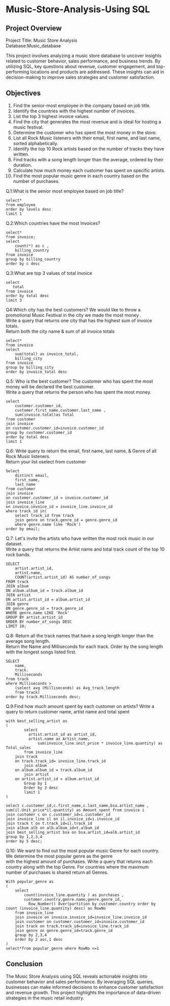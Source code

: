# Music-Store-Analysis-Using SQL
## Project Overview

Project Title: Music Store Analysis<br>
Database:Music_database

This project involves analyzing a music store database to uncover insights related to customer behavior, sales performance, and business trends. By utilizing SQL, key questions about revenue, customer engagement, and top-performing locations and products are addressed. These insights can aid in decision-making to improve sales strategies and customer satisfaction.

## Objectives

1. Find the senior-most employee in the company based on job title.<br>
2. Identify the countries with the highest number of invoices.<br>
3. List the top 3 highest invoice values.<br>
4. Find the city that generates the most revenue and is ideal for hosting a music festival.<br>
5. Determine the customer who has spent the most money in the store.<br>
6. List all Rock Music listeners with their email, first name, and last name, sorted alphabetically.<br>
7. Identify the top 10 Rock artists based on the number of tracks they have written.<br>
8. Find tracks with a song length longer than the average, ordered by their duration.<br>
9. Calculate how much money each customer has spent on specific artists.<br>
10. Find the most popular music genre in each country based on the number of purchases.<br>
 
    
    
  Q.1:What is the senior most employee based on job title?
    
    select*
    from employee
    order by levels desc
    limit 1
    
  Q.2:Which countries have the most Invoices?
    
    select*
    from invoice;
    select 
        count(*) as c ,
        billing_country 
    from invoice
    group by billing_country
    order by c desc
    
  Q.3:What are top 3 values of total invoice
    
    select 
       total 
    from invoice
    order by total desc
    limit 3
    
  Q4:Which city has the best customers? We would like to throw a promotional Music Festival in the city we made the most money .<br>
  Write a query that returns one city that has the highest sum of invoice totals. <br>
  Return both the city name & sum of all invoice totals 
    
    select*
    from invoice
    select 
        sum(total) as invoice_total,
        billing_city
    from invoice
    group by billing_city
    order by invoice_total desc
    
  Q.5: Who is the best customer? The customer who has spent the most money will be declared the best customer.<br>
  Write a query that returns the person who has spent the most money.
    
    select 
        customer.customer_id,
        customer.first_name,customer.last_name ,
        sum(invoice.total)as Total 
    from customer
    join invoice 
    on customer.customer_id=invoice.customer_id
    group by customer.customer_id
    order by total desc
    limit 1
    
  Q.6: Write query to return the email, first name, last name, & Genre of all Rock Music listeners. <br>
  Return your list oselect from customer
    
    Select 
        distinct email,
        first_name,
        last_name 
    from customer
    join invoice 
    on customer.customer_id = invoice.customer_id
    join invoice_line 
    on invoice.invoice_id = invoice_line.invoice_id
    where track_id in(
      	select track_id from track
      	join genre on track.genre_id = genre.genre_id
      	where genre.name like 'Rock')
    order by email;
    
  Q.7: Let's invite the artists who have written the most rock music in our dataset. <br>
  Write a query that returns the Artist name and total track count of the top 10 rock bands.
    
    SELECT 
        artist.artist_id, 
        artist.name,
        COUNT(artist.artist_id) AS number_of_songs
    FROM track
    JOIN album 
    ON album.album_id = track.album_id
    JOIN artist 
    ON artist.artist_id = album.artist_id
    JOIN genre 
    ON genre.genre_id = track.genre_id
    WHERE genre.name LIKE 'Rock'
    GROUP BY artist.artist_id
    ORDER BY number_of_songs DESC
    LIMIT 10;
    
  Q.8: Return all the track names that have a song length longer than the average song length. <br>
  Return the Name and Milliseconds for each track. Order by the song length with the longest songs listed first.
    
    SELECT 
        name,
        track.
        Milliseconds 
    from track
    where Milliseconds >
      	(select avg (Milliseconds) as Avg_track_length 
      	from track)
    order by track.Milliseconds desc;
    
    
  Q.9:Find how much amount spent by each customer on artists? Write a query to return customer name, artist name and total spent
    
    
    with best_selling_artist as 
    (
    		select 
              artist.artist_id as artist_id,
              artist.name as Artist_name,
    		      sum(invoice_line.unit_price * invoice_line.quantity) as Total_sales
    		from invoice_line
        join track 
        on track.track_id= invoice_line.track_id
    		join album 
        on album.album_id = track.album_id
    		join artist 
        on artist.artist_id = album.artist_id 
    		Group by 1
    		Order by 3 desc
    		limit 1 
    )
    
    select c.customer_id,c.first_name,c.last_name,bsa.artist_name ,
    sum(il.Unit_price*il.quantity) as Amount_spent from invoice i
    join customer c on c.customer_id=i.customer_id
    join invoice_line il on il.invoice_id=i.invoice_id
    join track t on t.track_id=il.track_id
    join album alb on alb.album_id=t.album_id
    join best_selling_artist bsa on bsa.artist_id=alb.artist_id
    group by 1,2,3,4
    order by 5 desc;
    
  Q.10: We want to find out the most popular music Genre for each country. We determine the most popular genre as the genre <br>
  with the highest amount of purchases. Write a query that returns each country along with the top Genre. For countries where
  the maximum number of purchases is shared return all Genres. 
    
    With popular_genre as
    (
    	select 
            count(invoice_line.quantity ) as purchases ,
            customer.country,genre.name,genre.genre_id,
    	      Row_Number() Over(partition by customer.country order by count (invoice_line.quantity) desc) as RowNo 
    	from invoice_line
    	join invoice on invoice.invoice_id=invoice_line.invoice_id
    	join customer on customer.customer_id=invoice.customer_id
    	join track on track.track_id=invoice_line.track_id
    	join genre on genre.genre_id=track.genre_id
    	group by 2,3,4
    	order by 2 asc,1 desc
    )
    select*from popular_genre where RowNo <=1
    	
    
## Conclusion
The Music Store Analysis using SQL reveals actionable insights into customer behavior and sales performance. By leveraging SQL queries, businesses can make informed decisions to enhance customer satisfaction and revenue growth. This project highlights the importance of data-driven strategies in the music retail industry.
